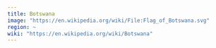 ```yaml
---
title: Botswana
image: "https://en.wikipedia.org/wiki/File:Flag_of_Botswana.svg"
region: ~
wiki: "https://en.wikipedia.org/wiki/Botswana"
---
```

